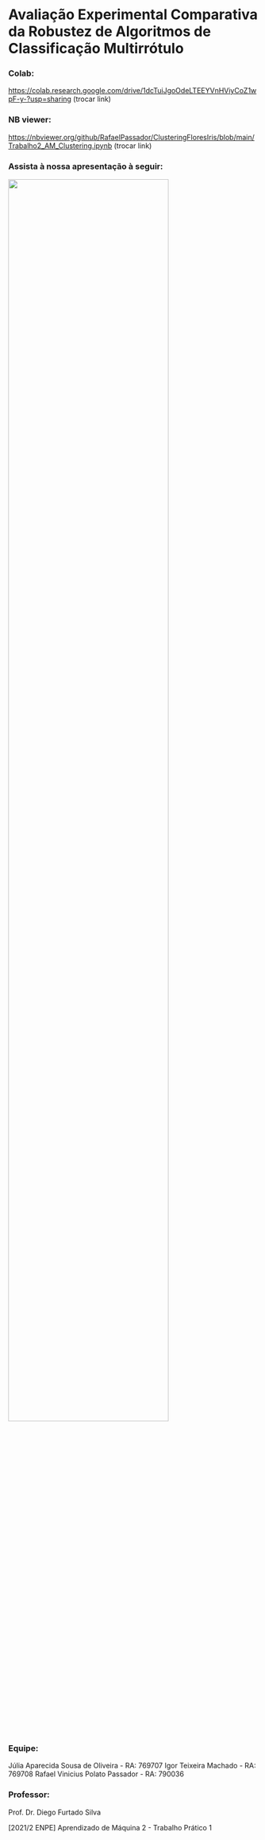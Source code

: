 # Avaliação Experimental Comparativa da Robustez de Algoritmos de Classificação Multirrótulo


### Colab: 
https://colab.research.google.com/drive/1dcTuiJgoOdeLTEEYVnHViyCoZ1wpF-y-?usp=sharing
(trocar link)
### NB viewer: 
https://nbviewer.org/github/RafaelPassador/ClusteringFloresIris/blob/main/Trabalho2_AM_Clustering.ipynb
(trocar link)


### Assista à nossa apresentação à seguir: 

[<img src="https://img.youtube.com/vi/7bfNvzpduKY/maxresdefault.jpg" width="80%">](https://youtu.be/7bfNvzpduKY)

### Equipe:
Júlia Aparecida Sousa de Oliveira    - RA: 769707 
Igor Teixeira Machado                - RA: 769708
Rafael Vinicius Polato Passador      - RA: 790036 

### Professor:
Prof. Dr. Diego Furtado Silva

[2021/2 ENPE] Aprendizado de Máquina 2 - Trabalho Prático 1
